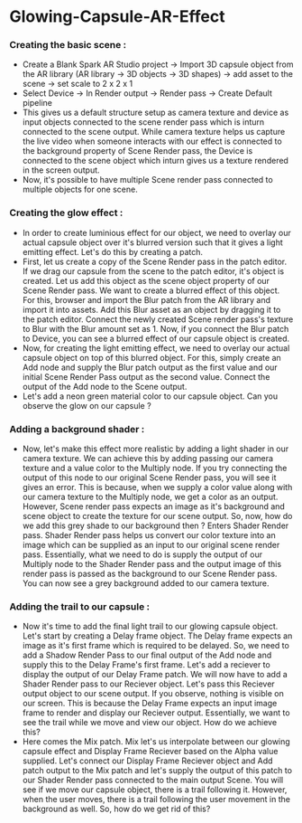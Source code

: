 # Glowing-Capsule-AR-Effect

### Creating the basic scene : 
 - Create a Blank Spark AR Studio project -> Import 3D capsule object from the AR library (AR library -> 3D objects -> 3D shapes) -> add asset to the scene -> set scale to 2 x 2 x 1
 - Select Device -> In Render output -> Render pass -> Create Default pipeline
 - This gives us a default structure setup as camera texture and device as input objects connected to the scene render pass which is inturn connected to the scene output. While camera texture helps us capture the live video when someone interacts with our effect is connected to the background property of Scene Render pass, the Device is connected to the scene object which inturn gives us a texture rendered in the screen output.
 - Now, it's possible to have multiple Scene render pass connected to multiple objects for one scene. 
 
 
 ### Creating the glow effect : 
 - In order to create luminious effect for our object, we need to overlay our actual capsule object over it's blurred version such that it gives a light emitting effect. Let's do this by creating a patch. 
 - First, let us create a copy of the Scene Render pass in the patch editor. If we drag our capsule from the scene to the patch editor, it's object is created. Let us add this object as the scene object property of our Scene Render pass. We want to create a blurred effect of this object. For this, browser and import the Blur patch from the AR library and import it into assets. Add this Blur asset as an object by dragging it to the patch editor. Connect the newly created Scene render pass's texture to Blur with the Blur amount set as 1. Now, if you connect the Blur patch to Device, you can see a blurred effect of our capsule object is created. 
 - Now, for creating the light emitting effect, we need to overlay our actual capsule object on top of this blurred object. For this, simply create an Add node and supply the Blur patch output as the first value and our initial Scene Render Pass output as the second value. Connect the output of the Add node to the Scene output.
 - Let's add a neon green material color to our capsule object. Can you observe the glow on our capsule ? 
 
 ### Adding a background shader : 
 - Now, let's make this effect more realistic by adding a light shader in our camera texture. We can achieve this by adding passing our camera texture and a value color to the Multiply node. If you try connecting the output of this node to our original Scene Render pass, you will see it gives an error. This is because, when we supply a color value along with our camera texture to the Multiply node, we get a color as an output. However, Scene render pass expects an image as it's background and scene object to create the texture for our scene output. So, now, how do we add this grey shade to our background then ? Enters Shader Render pass. Shader Render pass helps us convert our color texture into an image which can be supplied as an input to our original scene render pass. Essentially, what we need to do is supply the output of our Multiply node to the Shader Render pass and the output image of this render pass is passed as the background to our Scene Render pass. You can now see a grey background added to our camera texture.
 
 ### Adding the trail to our capsule : 
- Now it's time to add the final light trail to our glowing capsule object. Let's start by creating a Delay frame object. The Delay frame expects an image as it's first frame which is required to be delayed. So, we need to add a Shadow Render Pass to our final output of the Add node and supply this to the Delay Frame's first frame. Let's add a reciever to display the output of our Delay Frame patch. We will now have to add a Shader Render pass to our Reciever object. Let's pass this Reciever output object to our scene output. If you observe, nothing is visible on our screen. This is because the Delay Frame expects an input image frame to render and display our Reciever output. Essentially, we want to see the trail while we move and view our object. How do we achieve this? 
- Here comes the Mix patch. Mix let's us interpolate between our glowing capsule effect and Display Frame Reciever based on the Alpha value supplied. Let's connect our Display Frame Reciever object and Add patch output to the Mix patch and let's supply the output of this patch to our Shader Render pass connected to the main output Scene. You will see if we move our capsule object, there is a trail following it. However, when the user moves, there is a trail following the user movement in the background as well. So, how do we get rid of this?

